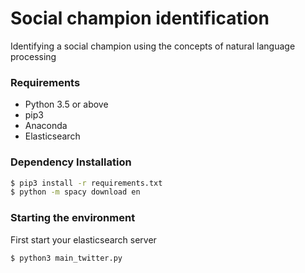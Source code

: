 # Social champion identification

Identifying a social champion using the concepts of natural language processing

### Requirements

* Python 3.5 or above
* pip3
* Anaconda
* Elasticsearch

### Dependency Installation

```sh
$ pip3 install -r requirements.txt
$ python -m spacy download en
```

### Starting the environment

First start your elasticsearch server

```sh
$ python3 main_twitter.py
```
  